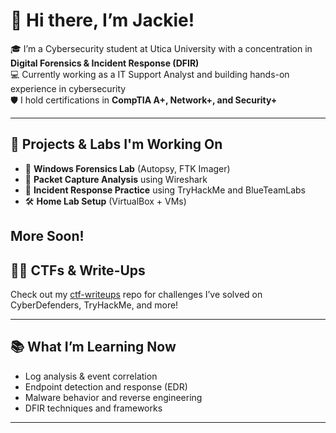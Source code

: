 # 👋 Hi there, I’m Jackie!

🎓 I’m a Cybersecurity student at Utica University with a concentration in **Digital Forensics & Incident Response (DFIR)**  
💻 Currently working as a IT Support Analyst and building hands-on experience in cybersecurity  
🛡️ I hold certifications in **CompTIA A+, Network+, and Security+**

---

## 🔧 Projects & Labs I'm Working On

- 🧪 **Windows Forensics Lab** (Autopsy, FTK Imager)
- 🧠 **Packet Capture Analysis** using Wireshark
- 📂 **Incident Response Practice** using TryHackMe and BlueTeamLabs
- 🛠️ **Home Lab Setup** (VirtualBox + VMs)

More Soon!
---

## 🕵️‍♀️ CTFs & Write-Ups

Check out my [ctf-writeups](https://github.com/yourusername/ctf-writeups) repo for challenges I’ve solved on CyberDefenders, TryHackMe, and more!

---

## 📚 What I’m Learning Now

- Log analysis & event correlation
- Endpoint detection and response (EDR)
- Malware behavior and reverse engineering
- DFIR techniques and frameworks

---
  


<!--

